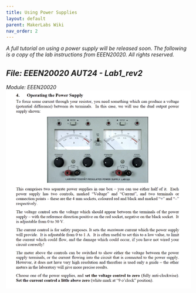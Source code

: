 ```yaml
---
title: Using Power Supplies
layout: default
parent: MakerLabs Wiki
nav_order: 2
---
```


*A full tutorial on using a power supply will be released soon. The following is a copy of the lab instructions from EEEN20020. All rights reserved.*

*File: EEEN20020 AUT24 - Lab1_rev2*
----
*Module: EEEN20020*
![ENG329 Power Supply Instructions - EEEN20020](../assets/images/Wiki02_PowerSupply.png)